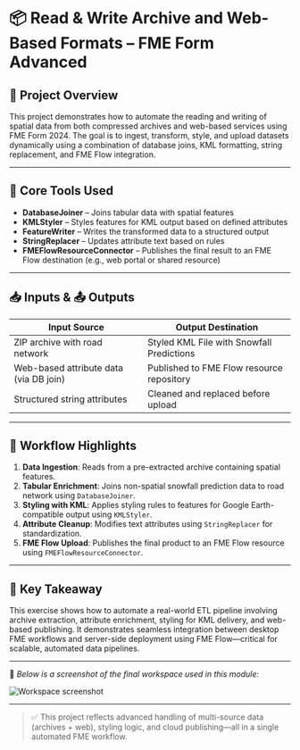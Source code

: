 # 📦 Read & Write Archive and Web-Based Formats – FME Form Advanced

## 🧭 Project Overview  
This project demonstrates how to automate the reading and writing of spatial data from both compressed archives and web-based services using FME Form 2024. The goal is to ingest, transform, style, and upload datasets dynamically using a combination of database joins, KML formatting, string replacement, and FME Flow integration.

---

## 🧰 Core Tools Used  
- **DatabaseJoiner** – Joins tabular data with spatial features  
- **KMLStyler** – Styles features for KML output based on defined attributes  
- **FeatureWriter** – Writes the transformed data to a structured output  
- **StringReplacer** – Updates attribute text based on rules  
- **FMEFlowResourceConnector** – Publishes the final result to an FME Flow destination (e.g., web portal or shared resource)

---

## 📥 Inputs & 📤 Outputs  

| Input Source | Output Destination |
|--------------|--------------------|
| ZIP archive with road network | Styled KML File with Snowfall Predictions  
| Web-based attribute data (via DB join) | Published to FME Flow resource repository  
| Structured string attributes | Cleaned and replaced before upload |

---

## 🧩 Workflow Highlights  

1. **Data Ingestion**: Reads from a pre-extracted archive containing spatial features.
2. **Tabular Enrichment**: Joins non-spatial snowfall prediction data to road network using `DatabaseJoiner`.
3. **Styling with KML**: Applies styling rules to features for Google Earth-compatible output using `KMLStyler`.
4. **Attribute Cleanup**: Modifies text attributes using `StringReplacer` for standardization.
5. **FME Flow Upload**: Publishes the final product to an FME Flow resource using `FMEFlowResourceConnector`.

---

## 🧠 Key Takeaway  
This exercise shows how to automate a real-world ETL pipeline involving archive extraction, attribute enrichment, styling for KML delivery, and web-based publishing. It demonstrates seamless integration between desktop FME workflows and server-side deployment using FME Flow—critical for scalable, automated data pipelines.

---

📸 *Below is a screenshot of the final workspace used in this module:*

![Workspace screenshot](https://github.com/user-attachments/assets/7746f160-316c-4c9e-8229-2c1d6065cc3a)

---

> ✅ This project reflects advanced handling of multi-source data (archives + web), styling logic, and cloud publishing—all in a single automated FME workflow.